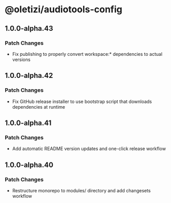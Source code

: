 # @oletizi/audiotools-config

## 1.0.0-alpha.43

### Patch Changes

- Fix publishing to properly convert workspace:\* dependencies to actual versions

## 1.0.0-alpha.42

### Patch Changes

- Fix GitHub release installer to use bootstrap script that downloads dependencies at runtime

## 1.0.0-alpha.41

### Patch Changes

- Add automatic README version updates and one-click release workflow

## 1.0.0-alpha.40

### Patch Changes

- Restructure monorepo to modules/ directory and add changesets workflow
